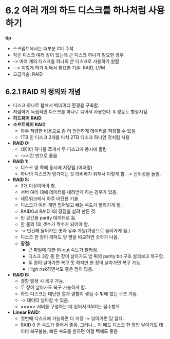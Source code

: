 # 6.2 여러 개의 하드 디스크를 하나처럼 사용하기

**tip**

- 스크립트에서는 대부분 #이 주석
- 작은 디스크 여러 장이 있는데 큰 디스크 하나가 필요한 경우 
- -> 여러 개의 디스크를 하나의 큰 디스크로 사용하기 원함
- --> 이렇게 하기 위해서 필요한 기술: RAID, LVM
- 고급기술: RAID

## 6.2.1 RAID 의 정의와 개념

- 디스크 하나로 합쳐서 빅데이터 환경을 구축함.
- 저렴하게 독립적인 디스크를 하나로 묶어서 사용한다. & 성능도 향상시킴.
- **하드웨어 RAID**
- **소프트웨어 RAID**
  - 아주 저렴한 비용으로 좀 더 안전하게 데이터를 저장할 수 있음
  - 1TB 인 디스크 2개를 마치 2TB 디스크 하나인 것처럼 사용
- **RAID 0:**
  - 데이터 하나를 쪼개서 두 디스크에 동시에 돌림 
  - ->시간 반으로 줄음
- **RAID 1:**
  - 디스크 양 쪽에 동시에 저장됨.(미러링)
  - 하나의 디스크가 망가지는 것 대비하기 위해서 이렇게 함. -> 신뢰성을 높임.
- **RAID 5:**
  - 3개 이상이어야 함.
  - 서버 여러 대에 데이터를 내려받게 하는 경우가 있음.
  - 네트워크에서 아주 대단한 기술 
  - 디스크가 여러 개면 집어넣고 뺴는 속도가 빨라지게 됨.
  - RAID0과 RAID 1의 장점을 살려 만든 것.
  - 빈 공간을 parity 데이터로 둠.
  - 한 줄의 1의 갯수가 짝수가 되어야 함.
  - -> 빈칸에 들어가는 숫자 유추 가능(가상으로 들어가게 됨.)
  - 디스크 한 장이 깨져도 양 옆을 비교하면 숫자가 나옴.
  - **장점:**
    - 큰 파일에 대한 IN out 속도가 빨라짐.
    - 디스크 3장 중 한 장이 날아가도 앞 뒤의 parity bit 구조 살펴보고 복구함.
    - 두 장이 날아가면 복구 못 하지만 한 장이 날아가면 복구 가능.
    - High risk하면서도 좋은 점이 많음.
- **RAID 6:**
  - 결함 발생 시 복구 가능.
  - 두 장이 날아가도 복구 가능하게 함.
  - 하드 디스크는 대단한 열과 결함이 생길 수 밖에 없는 구조 가짐.
  - -> 데이터 날아갈 수 있음.
  - ====> 서버를 구성하는 데 있어서 RAID는 필수항목
- **Linear RAID:**
  - 첫번째 디스크에 가능하면 다 저장 -> 날아가면 답 없다.
  - RAID 0 은 속도가 줄어서 좋음. 그러나... 이 때도 디스크 한 장만 날아가도 데이터 복구불능, 빠른 속도를 원하면 이걸 택해도 좋음
